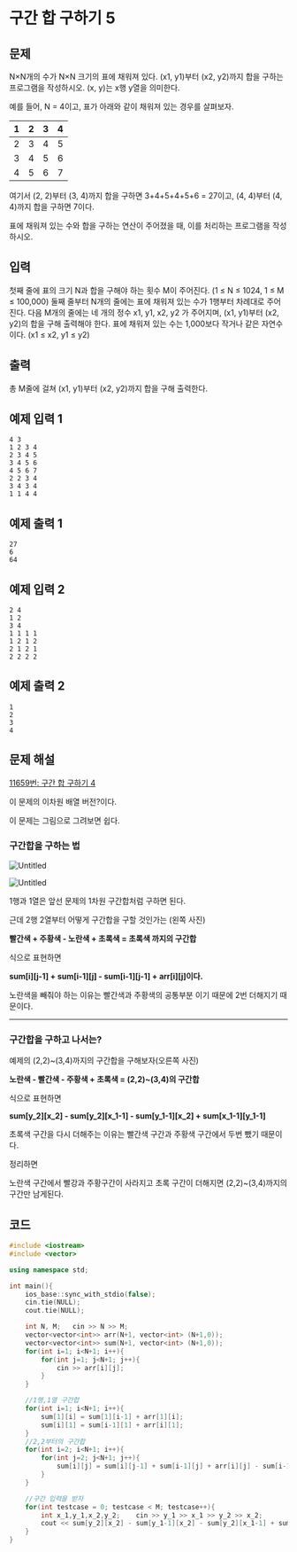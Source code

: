 # 구간 합 구하기 5

## 문제

N×N개의 수가 N×N 크기의 표에 채워져 있다. (x1, y1)부터 (x2, y2)까지 합을 구하는 프로그램을 작성하시오. (x, y)는 x행 y열을 의미한다.

예를 들어, N = 4이고, 표가 아래와 같이 채워져 있는 경우를 살펴보자.

| 1 | 2 | 3 | 4 |
| --- | --- | --- | --- |
| 2 | 3 | 4 | 5 |
| 3 | 4 | 5 | 6 |
| 4 | 5 | 6 | 7 |

여기서 (2, 2)부터 (3, 4)까지 합을 구하면 3+4+5+4+5+6 = 27이고, (4, 4)부터 (4, 4)까지 합을 구하면 7이다.

표에 채워져 있는 수와 합을 구하는 연산이 주어졌을 때, 이를 처리하는 프로그램을 작성하시오.

## 입력

첫째 줄에 표의 크기 N과 합을 구해야 하는 횟수 M이 주어진다. (1 ≤ N ≤ 1024, 1 ≤ M ≤ 100,000) 둘째 줄부터 N개의 줄에는 표에 채워져 있는 수가 1행부터 차례대로 주어진다. 다음 M개의 줄에는 네 개의 정수 x1, y1, x2, y2 가 주어지며, (x1, y1)부터 (x2, y2)의 합을 구해 출력해야 한다. 표에 채워져 있는 수는 1,000보다 작거나 같은 자연수이다. (x1 ≤ x2, y1 ≤ y2)

## 출력

총 M줄에 걸쳐 (x1, y1)부터 (x2, y2)까지 합을 구해 출력한다.

## 예제 입력 1

```
4 3
1 2 3 4
2 3 4 5
3 4 5 6
4 5 6 7
2 2 3 4
3 4 3 4
1 1 4 4

```

## 예제 출력 1

```
27
6
64

```

## 예제 입력 2

```
2 4
1 2
3 4
1 1 1 1
1 2 1 2
2 1 2 1
2 2 2 2

```

## 예제 출력 2

```
1
2
3
4
```

## 문제 해설

[11659번: 구간 합 구하기 4](https://www.acmicpc.net/problem/11659)

이 문제의 이차원 배열 버전?이다.

이 문제는 그림으로 그려보면 쉽다.

### 구간합을 구하는 법

![Untitled](<img width="213" alt="image" src="https://user-images.githubusercontent.com/117426928/230151466-a9eda277-54ea-4238-b478-842f7ca6678d.png">)

![Untitled](<img width="216" alt="image" src="https://user-images.githubusercontent.com/117426928/230151632-4d5f0806-2848-4440-b101-542e38c1d30b.png">)

1행과 1열은 앞선 문제의 1차원 구간합처럼 구하면 된다.

근데 2행 2열부터 어떻게 구간합을 구할 것인가는 (왼쪽 사진)

**빨간색 + 주황색 - 노란색 + 초록색 = 초록색 까지의 구간합**

식으로 표현하면

**sum[i][j-1] + sum[i-1][j] - sum[i-1][j-1] + arr[i][j]이다.**

노란색을 빼줘야 하는 이유는 빨간색과 주황색의 공통부분 이기 때문에 2번 더해지기 때문이다.

---

### 구간합을 구하고 나서는?

예제의 (2,2)~(3,4)까지의 구간합을 구해보자(오른쪽 사진)

**노란색 - 빨간색 - 주황색 + 초록색 = (2,2)~(3,4)의 구간합**

식으로 표현하면

**sum[y_2][x_2] - sum[y_2][x_1-1] - sum[y_1-1][x_2] + sum[x_1-1][y_1-1]**

초록색 구간을 다시 더해주는 이유는 빨간색 구간과 주황색 구간에서 두번 뺐기 때문이다.

정리하면

노란색 구간에서 빨강과 주황구간이 사라지고 초록 구간이 더해지면 (2,2)~(3,4)까지의 구간만 남게된다.

## 코드

```cpp
#include <iostream>
#include <vector>

using namespace std;

int main(){
    ios_base::sync_with_stdio(false);
    cin.tie(NULL);
    cout.tie(NULL);

    int N, M;   cin >> N >> M;
    vector<vector<int>> arr(N+1, vector<int> (N+1,0));
    vector<vector<int>> sum(N+1, vector<int> (N+1,0));
    for(int i=1; i<N+1; i++){
        for(int j=1; j<N+1; j++){
            cin >> arr[i][j];
        }
    }

    //1행,1열 구간합
    for(int i=1; i<N+1; i++){
        sum[1][i] = sum[1][i-1] + arr[1][i];
        sum[i][1] = sum[i-1][1] + arr[i][1];
    }
    //2,2부터의 구간합
    for(int i=2; i<N+1; i++){
        for(int j=2; j<N+1; j++){
            sum[i][j] = sum[i][j-1] + sum[i-1][j] + arr[i][j] - sum[i-1][j-1];
        }
    }

    //구간 입력을 받자
    for(int testcase = 0; testcase < M; testcase++){
        int x_1,y_1,x_2,y_2;    cin >> y_1 >> x_1 >> y_2 >> x_2;
        cout << sum[y_2][x_2] - sum[y_1-1][x_2] - sum[y_2][x_1-1] + sum[y_1-1][x_1-1] << '\n';
    }
}
```
